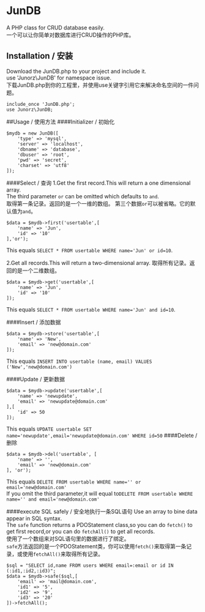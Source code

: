 # JunDB
A PHP class for CRUD database easily.   
一个可以让你简单对数据库进行CRUD操作的PHP库。

## Installation / 安装
Download the JunDB.php to your project and include it.  
use 'Junorz\JunDB' for namespace issue.  
下载JunDB.php到你的工程里，并使用use关键字引用它来解决命名空间的一件问题。  
```
include_once 'JunDB.php';
use Junorz\JunDB;
```

##Usage / 使用方法
####Initializer / 初始化
```
$mydb = new JunDB([
    'type' => 'mysql',
    'server' => 'localhost',
    'dbname' => 'database',
    'dbuser' => 'root',
    'pwd' => 'secret',
    'charset' => 'utf8'
]);
```
####Select / 查询
1.Get the first record.This will return a one dimensional array.  
The third parameter `or` can be omitted which defaults to `and`.  
取得第一条记录。返回的是一个一维的数组。
第三个数据`or`可以被省略。它的默认值为`and`。
```
$data = $mydb->first('usertable',[
    'name' => 'Jun',
    'id' => '10'
],'or');
```
This equals `SELECT * FROM usertable WHERE name='Jun' or id=10`.  

2.Get all records.This will return a two-dimensional array.
取得所有记录。返回的是一个二维数组。  
```
$data = $mydb->get('usertable',[
    'name' => 'Jun',
    'id' => '10'
]);
```
This equals `SELECT * FROM usertable WHERE name='Jun' and id=10`.  

####Insert / 添加数据
```
$data = $mydb->store('usertable',[
    'name' => 'New',
    'email' => 'new@domain.com'
]);
```
This equals `INSERT INTO usertable (name, email) VALUES ('New','new@domain.com')`

####Update / 更新数据
```
$data = $mydb->update('usertable',[
    'name' => 'newupdate',
    'email' => 'newupdate@domain.com'
],[
    'id' => 50
]);
```
This equals `UPDATE usertable SET name='newupdate',email='newupdate@domain.com' WHERE id=50`
####Delete / 删除
```
$data = $mydb->del('usertable', [
    'name' => '',
    'email' => 'new@domain.com'
], 'or');
```
This equals `DELETE FROM usertable WHERE name='' or email='new@domain.com'`   
If you omit the third parameter,it will equal to`DELETE FROM usertable WHERE name='' and email='new@domain.com'`

####execute SQL safely / 安全地执行一条SQL语句
Use an array to bine data appear in SQL syntax.  
The `safe` function returns a PDOStatement class,so you can do `fetch()` to get first record,or you can do `fetchAll()` to get all records.   
使用了一个数组来对SQL语句里的数据进行了绑定。   
`safe`方法返回的是一个PDOStatement类，你可以使用`fetch()`来取得第一条记录，或使用`fetchAll()`来取得所有记录。
```
$sql = "SELECT id,name FROM users WHERE email=:email or id IN (:id1,:id2,:id3)";
$data = $mydb->safe($sql,[
    'email' => 'mail@domain.com',
    'id1' => '5',
    'id2' => '9',
    'id3' => '20'
])->fetchAll();
```
